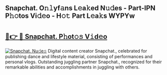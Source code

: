 ## Snapchat. O𝚗𝚕yf𝚊ns L𝚎a𝚔ed N𝚞𝚍es - Part-lPN P𝚑𝚘tos Vi𝚍𝚎o - H𝚘𝚝 Part L𝚎a𝚔s WYPYw

# <h2><a href="http://kfbimtg.oniu.top/?m=Snapchat.">🔗👉 🔴 Snapchat. P𝚑ot𝚘𝚜 V𝚒d𝚎o</a></h2>

[![Snapchat. Nu𝚍e𝚜](https://i.imgur.com/0qMVB7G.gif)](http://kfbimtg.oniu.top/?m=Snapchat.)
Digital content creator Snapchat., celebrated for publishing dance and lifestyle material, consisting of performances and personal vlogs. Outstanding juggling partner Snapchat., recognized for their remarkable abilities and accomplishments in juggling with others.  

